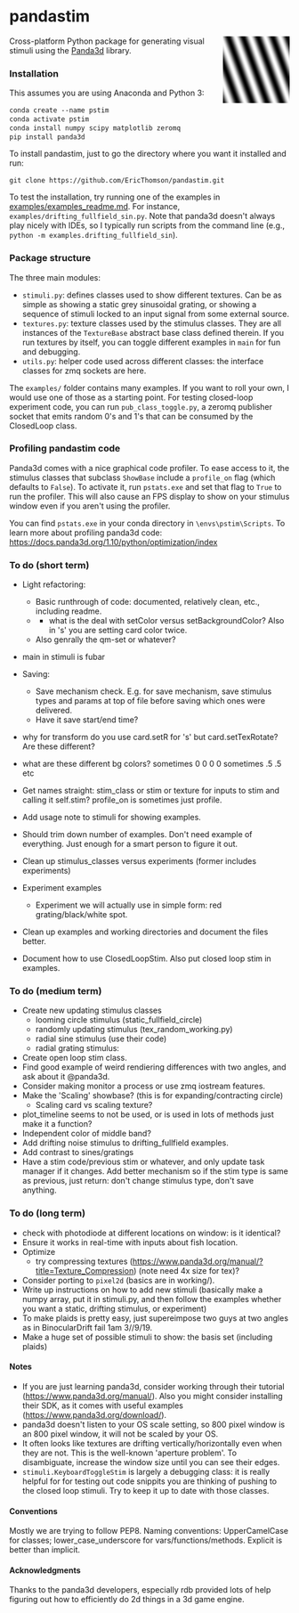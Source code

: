 # pandastim
<img align = "right" width = "120" src=".\images\omr_sin_example.png ">

Cross-platform Python package for generating visual stimuli using the [Panda3d](https://www.panda3d.org/) library.

### Installation
This assumes you are using Anaconda and Python 3:

    conda create --name pstim
    conda activate pstim
    conda install numpy scipy matplotlib zeromq
    pip install panda3d

To install pandastim, just to go the directory where you want it installed and run:    

    git clone https://github.com/EricThomson/pandastim.git

To test the installation, try running one of the examples in [examples/examples_readme.md](examples/examples_readme.md). For instance, `examples/drifting_fullfield_sin.py`. Note that panda3d doesn't always play nicely with IDEs, so I typically run scripts from the command line (e.g., `python -m examples.drifting_fullfield_sin`).

### Package structure
The three main modules:
- `stimuli.py`: defines classes used to show different textures. Can be as simple as showing a static grey sinusoidal grating, or showing a sequence of stimuli locked to an input signal from some external source.
- `textures.py`: texture classes used by the stimulus classes. They are all instances of the `TextureBase` abstract base class defined therein. If you run textures by itself, you can toggle different examples in `main` for fun and debugging.
- `utils.py`: helper code used across different classes: the interface classes for zmq sockets are here.

The `examples/` folder contains many examples. If you want to roll your own, I would use one of those as a starting point. For testing closed-loop experiment code, you can run `pub_class_toggle.py`, a zeromq publisher socket that emits random 0's and 1's that can be consumed by the ClosedLoop class.

### Profiling pandastim code
Panda3d comes with a nice graphical code profiler. To ease access to it, the stimulus classes that subclass `ShowBase` include a `profile_on` flag (which defaults to `False`). To activate it, run `pstats.exe` and set that flag to `True` to run the profiler. This will also cause an FPS display to show on your stimulus window even if you aren't using the profiler.

You can find `pstats.exe` in your conda directory in `\envs\pstim\Scripts`. To learn more about profiling panda3d code: https://docs.panda3d.org/1.10/python/optimization/index

### To do (short term)
- Light refactoring:
    - Basic runthrough of code: documented, relatively clean, etc., including readme.
    -  - what is the deal with setColor versus setBackgroundColor? Also in 's' you are setting card color twice.
    - Also genrally the qm-set or whatever?
- main in stimuli is fubar
- Saving:
    - Save mechanism check. E.g. for save mechanism, save stimulus types and params at top of file before saving which ones were delivered.
    - Have it save start/end time?

- why for transform do you use card.setR for 's' but card.setTexRotate? Are these different?
- what are these different bg colors? sometimes 0 0 0 0 sometimes .5 .5  etc
- Get names straight: stim_class or stim or texture for inputs to stim and calling it self.stim? profile_on is sometimes just profile.
- Add usage note to stimuli for showing examples.
- Should trim down number of examples. Don't need example of everything. Just enough for a smart person to figure it out.
- Clean up stimulus_classes versus experiments (former includes experiments)
- Experiment examples
  - Experiment we will actually use in simple form: red grating/black/white  spot.
- Clean up examples and working directories and document the files better.
- Document how to use ClosedLoopStim. Also put closed loop stim in examples.


### To do (medium term)
- Create new updating stimulus classes
    - looming circle stimulus (static_fullfield_circle)
    - randomly updating stimulus (tex_random_working.py)
    - radial sine stimulus (use their code)
    - radial grating stimulus:
- Create open loop stim class.
- Find good example of weird rendiering differences with two angles, and ask about it @panda3d.
- Consider making monitor a process or use zmq iostream features.
- Make the 'Scaling' showbase? (this is for expanding/contracting circle)
    - Scaling card vs scaling texture?
- plot_timeline seems to not be used, or is used in lots of methods just make it a function?
- Independent color of middle band?
- Add drifting noise stimulus to drifting_fullfield examples.
- Add contrast to sines/gratings
- Have a stim code/previous stim or whatever, and only update task manager if it changes. Add better mechanism so if the stim type is same as previous, just return: don't change stimulus type, don't save anything.

### To do (long term)
- check with photodiode at different locations on window: is it identical?
- Ensure it works in real-time with inputs about fish location.
- Optimize
  - try compressing textures (https://www.panda3d.org/manual/?title=Texture_Compression) (note need 4x size for tex)?
- Consider porting to `pixel2d` (basics are in working/).
- Write up instructions on how to add new stimuli (basically make a numpy array, put it in stimuli.py, and then follow the examples whether you want a static, drifting stimulus, or experiment)
- To make plaids is pretty easy, just supereimpose two guys at two angles as in BinocularDrift fail 1am 3//9/19.
- Make a huge set of possible stimuli to show: the basis set (including plaids)

#### Notes
- If you are just learning panda3d, consider working through their tutorial (https://www.panda3d.org/manual/). Also you might consider installing their SDK, as it comes with useful examples (https://www.panda3d.org/download/).
- panda3d doesn't listen to your OS scale setting, so 800 pixel window is an 800 pixel window, it will not be scaled by your OS.
- It often looks like textures are drifting vertically/horizontally even when they are not. This is the well-known 'aperture problem'. To disambiguate, increase the window size until you can see their edges.
- `stimuli.KeyboardToggleStim` is largely a debugging class: it is really helpful for for testing out code snippits you are thinking of pushing to the closed loop stimuli. Try to keep it up to date with those classes.


#### Conventions
Mostly we are trying to follow PEP8. Naming conventions: UpperCamelCase for classes; lower_case_underscore for vars/functions/methods. Explicit is better than implicit.

#### Acknowledgments
Thanks to the panda3d developers, especially rdb provided lots of help figuring out how to efficiently do 2d things in a 3d game engine.
